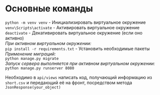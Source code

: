 # Основные команды
`python -m venv venv` - Инициализировать виртуальное окружение\
`venv\Scripts\activate` - Активировать виртуальное окружение\
`deactivate` - Декативировать виртуальное окружение (если оно активно)\
*При активном виртуальном окружении:*\
`pip install -r requirements.txt` - Установить необходимые пакеты
*Применение миграций:*\
`python manage.py migrate`\
*Запуск сервера выполняется при активном виртуальном окружении:*\
`python manage.py runserver 8080`

Необходимо в `api/views` написать код, получающий информацию из `short.csv` и передающий её на фронт, посредством метода `JsonResponse(your_object)`
